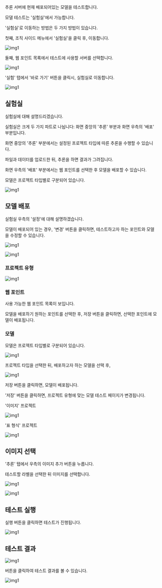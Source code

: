   

추론 서버에 현재 배포되어있는 모델을 테스트합니다.

모댈 테스트는 '실험실'에서 가능합니다. 

'실험실'로 이동하는 방법은 두 가지 방법이 있습니다. 


첫째, 조직 사이드 메뉴에서 '실험실'을 클릭 후, 이동합니다. 

![img1](https://raw.githubusercontent.com/vazilcompany/vridge-docs/main/guide/img/web_points/inference_server_2/model_test/model_test_3.png)  


둘째, 웹 포인트 목록에서 테스트에 사용할 서버를 선택합니다.

![img1](https://raw.githubusercontent.com/vazilcompany/vridge-docs/main/guide/img/web_points/inference_server_2/model_test/model_test_1.png)  

'실험' 탭에서 '바로 가기' 버튼을 클릭시, 실험실로 이동합니다. 

![img1](https://raw.githubusercontent.com/vazilcompany/vridge-docs/main/guide/img/web_points/inference_server_2/model_test/model_test_2_0.png)  


실험실
------

실험실에 대해 설명드리겠습니다.

실험실은 크게 두 가지 파트로 나뉩니다: 화면 중앙의 '추론' 부분과 화면 우측의 '배포' 부분입니다.

화면 중앙의 '추론' 부분에서는 설정된 프로젝트 타입에 따른 추론을 수행할 수 있습니다. 

파일과 데이터를 업로드한 뒤, 추론을 하면 결과가 그려집니다.

화면 우측의 '배포' 부분에서는 웹 포인트를 선택한 후 모델을 배포할 수 있습니다. 

모델은 프로젝트 타입별로 구분되어 있습니다.

![img1](https://raw.githubusercontent.com/vazilcompany/vridge-docs/main/guide/img/web_points/inference_server_2/model_test/model_test_2_1.png) 



모델 배포
------

실험실 우측의 '설정'에 대해 설명하겠습니다. 


모델이 배포되어 있는 경우, '변경' 버튼을 클릭하면, 테스트하고자 하는 포인트와 모델을 수정할 수 있습니다. 

![img1](https://raw.githubusercontent.com/vazilcompany/vridge-docs/main/guide/img/web_points/inference_server_2/model_test/model_test_4.png)

![img1](https://raw.githubusercontent.com/vazilcompany/vridge-docs/main/guide/img/web_points/inference_server_2/model_test/model_test_5.png)


### 프로젝트 유형

![img1](https://raw.githubusercontent.com/vazilcompany/vridge-docs/main/guide/img/web_points/inference_server_2/model_test/model_test_6.png)



### 웹 포인트

사용 가능한 웹 포인트 목록이 보입니다. 

모델을 배포하기 원하는 포인트를 선택한 후, 저장 버튼을 클릭하면, 선택한 포인트에 모델이 배포됩니다. 



### 모델 

모델은 프로젝트 타입별로 구분되어 있습니다. 

![img1](https://raw.githubusercontent.com/vazilcompany/vridge-docs/main/guide/img/web_points/inference_server_2/model_test/model_test_7.png)


프로젝트 타입을 선택한 뒤, 배포하고자 하는 모델을 선택 후, 

![img1](https://raw.githubusercontent.com/vazilcompany/vridge-docs/main/guide/img/web_points/inference_server_2/model_test/model_test_8.png)

저장 버튼을 클릭하면, 모델이 배포됩니다. 

'저장' 버튼을 클릭하면, 프로젝트 유형에 맞는 모델 테스트 페이지가 변경됩니다. 

'이미지' 프로젝트 

![img1](https://raw.githubusercontent.com/vazilcompany/vridge-docs/main/guide/img/web_points/inference_server_2/model_test/model_test_9.png)


'표 형식' 프로젝트

![img1](https://raw.githubusercontent.com/vazilcompany/vridge-docs/main/guide/img/web_points/inference_server_2/model_test/model_test_10.png)


  

이미지 선택
------


'추론' 탭에서 우측의 이미지 추가 버튼을 누릅니다.

테스트할 라벨을 선택한 뒤 이미지를 선택합니다.

![img1](https://raw.githubusercontent.com/vazilcompany/vridge-docs/main/guide/img/web_points/inference_server_2/model_test/model_test_11.png)


![img1](https://raw.githubusercontent.com/vazilcompany/vridge-docs/main/guide/img/web_points/inference_server_2/model_test/model_test_12.png)  


  

테스트 실행
------


실행 버튼을 클릭하면 테스트가 진행됩니다.

![img1](https://raw.githubusercontent.com/vazilcompany/vridge-docs/main/guide/img/web_points/inference_server_2/model_test/model_test_13.png)  

  

  

테스트 결과
------


![img1](https://raw.githubusercontent.com/vazilcompany/vridge-docs/main/guide/img/web_points/inference_server/model_test_04.png)  


버튼을 클릭하여 테스트 결과를 볼 수 있습니다.

![img1](https://raw.githubusercontent.com/vazilcompany/vridge-docs/main/guide/img/web_points/inference_server/model_test_05.png)  
